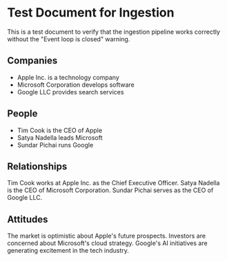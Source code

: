 # Test Document for Ingestion

This is a test document to verify that the ingestion pipeline works correctly without the "Event loop is closed" warning.

## Companies
- Apple Inc. is a technology company
- Microsoft Corporation develops software
- Google LLC provides search services

## People
- Tim Cook is the CEO of Apple
- Satya Nadella leads Microsoft
- Sundar Pichai runs Google

## Relationships
Tim Cook works at Apple Inc. as the Chief Executive Officer.
Satya Nadella is the CEO of Microsoft Corporation.
Sundar Pichai serves as the CEO of Google LLC.

## Attitudes
The market is optimistic about Apple's future prospects.
Investors are concerned about Microsoft's cloud strategy.
Google's AI initiatives are generating excitement in the tech industry.
